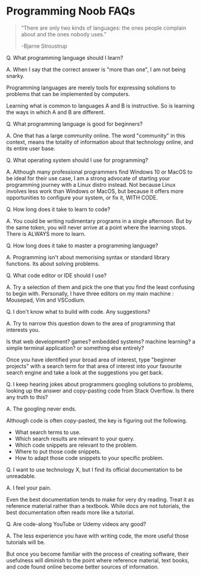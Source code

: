 # Programming Noob FAQs

>"There are only two kinds of languages: the ones people complain about and the ones nobody uses.”
>
>-Bjarne Stroustrup

Q. What programming language should I learn?

A. When I say that the correct answer is "more than one", I am not being snarky.

Programming languages are merely tools for expressing solutions to problems that can be implemented by computers.

Learning what is common to languages A and B is instructive. So is learning the ways in which A and B are different.

Q. What programming language is good for beginners?

A. One that has a large community online. The word "community" in this context, means the totality of information about that technology online, and its entire user base.

Q. What operating system should I use for programming?

A. Although many professional programmers find Windows 10 or MacOS to be ideal for their use case, I am a strong advocate of starting your programming journey with a Linux distro instead. Not because Linux involves less work than Windows or MacOS, but because it offers more opportunities to configure your system, or fix it, WITH CODE.

Q. How long does it take to learn to code?

A. You could be writing rudimentary programs in a single afternoon. But by the same token, you will never arrive at a point where the learning stops. There is
ALWAYS more to learn.

Q. How long does it take to master a programming language?

A. Programming isn't about memorising syntax or standard library functions. Its about solving problems.

Q. What code editor or IDE should I use?

A. Try a selection of them and pick the one that you find the least confusing to begin with. Personally, I have three editors on my main machine : Mousepad, Vim and VSCodium.

Q. I don't know what to build with code. Any suggestions?

A. Try to narrow this question down to the area of programming that interests you.

Is that web development? games? embedded systems? machine learning? a simple terminal application? or something else entirely?

Once you have identified your broad area of interest, type "beginner projects" with a search term for that area of interest into your favourite search engine and take a look at the suggestions you get back.

Q. I keep hearing jokes about programmers googling solutions to problems, looking up the answer and copy-pasting code from Stack Overflow. Is there any truth to this?

A. The googling never ends.

Although code is often copy-pasted, the key is figuring out the following.

* What search terms to use.
* Which search results are relevant to your query.
* Which code snippets are relevant to the problem.
* Where to put those code snippets.
* How to adapt those code snippets to your specific problem.

Q. I want to use technology X, but I find its official documentation to be unreadable.

A. I feel your pain.

Even the best documentation tends to make for very dry reading. Treat it as reference material rather than a textbook. While docs are not tutorials, the best documentation often reads more like a tutorial.

Q. Are code-along YouTube or Udemy videos any good?

A. The less experience you have with writing code, the more useful those tutorials will be.

But once you become familiar with the process of creating software, their usefulness will diminish to the point where reference material, text books, and code found online become better sources of information.
